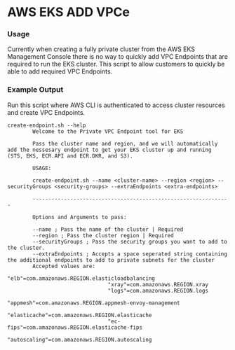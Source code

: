 # AWS EKS ADD VPCe


### Usage
Currently when creating a fully private cluster from the AWS EKS Management Console there is no way to quickly add VPC Endpoints that are required to run the EKS cluster. This script to allow customers to quickly be able to add required VPC Endpoints. 

### Example Output
Run this script where AWS CLI is authenticated to access cluster resources and create VPC Endpoints. 
```
create-endpoint.sh --help
        Welcome to the Private VPC Endpoint tool for EKS 
        
        Pass the cluster name and region, and we will automatically add the nessesary endpoint to get your EKS cluster up and running (STS, EKS, ECR.API and ECR.DKR, and S3).

        USAGE:

        create-endpoint.sh --name <cluster-name> --region <region> --securityGroups <security-groups> --extraEndpoints <extra-endpoints>
        
        ---------------------------------------------------------------

        Options and Arguments to pass:

        --name ; Pass the name of the cluster | Required
        --region ; Pass the cluster region | Required
        --securityGroups ; Pass the security groups you want to add to the cluster.
        --extraEndpoints ; Accepts a space seperated string containing the additional endpoints to add to private subnets for the cluster
        Accepted values are:
                                "elb"=com.amazonaws.REGION.elasticloadbalancing 
                                "xray"=com.amazonaws.REGION.xray 
                                "logs"=com.amazonaws.REGION.logs 
                                "appmesh"=com.amazonaws.REGION.appmesh-envoy-management 
                                "elasticache"=com.amazonaws.REGION.elasticache 
                                "ec-fips"=com.amazonaws.REGION.elasticache-fips 
                                "autoscaling"=com.amazonaws.REGION.autoscaling
```


